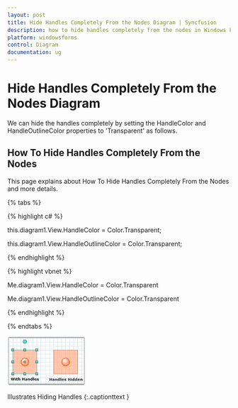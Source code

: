 ```yaml
---
layout: post
title: Hide Handles Completely From the Nodes Diagram | Syncfusion
description: how to hide handles completely from the nodes in Windows Forms Diagram control, its elements and more details.
platform: windowsforms
control: Diagram
documentation: ug
---
```

# Hide Handles Completely From the Nodes Diagram

We can hide the handles completely by setting the HandleColor and HandleOutlineColor properties to 'Transparent' as follows.

## How To Hide Handles Completely From the Nodes

This page explains about How To Hide Handles Completely From the Nodes and more details.

{% tabs %}

{% highlight c# %}

this.diagram1.View.HandleColor = Color.Transparent;

this.diagram1.View.HandleOutlineColor = Color.Transparent;

{% endhighlight %}

{% highlight vbnet %}

Me.diagram1.View.HandleColor = Color.Transparent

Me.diagram1.View.HandleOutlineColor = Color.Transparent

{% endhighlight %}

{% endtabs %}


![How-To-Hide-Handles-Completely-From-the-Nodes_img1](How-To-Hide-Handles-Completely-From-the-Nodes_images/How-To-Hide-Handles-Completely-From-the-Nodes_img1.jpeg)

Illustrates Hiding Handles
{:.captionttext }

